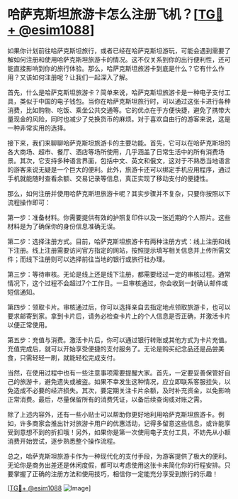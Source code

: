 # 哈萨克斯坦旅游卡怎么注册飞机？[[TG💪+ @esim1088](https://t.me/s/esim1088)]

如果你计划前往哈萨克斯坦旅行，或者已经在哈萨克斯坦游玩，可能会遇到需要了解如何注册和使用哈萨克斯坦旅游卡的情况。这不仅关系到你的出行便利性，还可能直接影响到你的旅行体验。那么，哈萨克斯坦旅游卡到底是什么？它有什么作用？又该如何注册呢？让我们一起深入了解。

首先，什么是哈萨克斯坦旅游卡？简单来说，哈萨克斯坦旅游卡是一种电子支付工具，类似于中国的电子钱包。当你在哈萨克斯坦旅行时，可以通过这张卡进行各种消费，比如购物、吃饭、乘坐公共交通等。它的优点在于方便快捷，避免了携带大量现金的风险，同时也减少了兑换货币的麻烦。对于喜欢自由行的游客来说，这是一种非常实用的选择。

接下来，我们来聊聊哈萨克斯坦旅游卡的主要功能。首先，它可以在哈萨克斯坦的各大商场、超市、餐厅、酒店等场所使用，几乎涵盖了日常生活中的所有消费场景。其次，它支持多种语言界面，包括中文、英文和俄文，这对于不熟悉当地语言的游客来说无疑是一个巨大的便利。此外，旅游卡还可以绑定手机应用程序，通过手机就能随时查看余额、交易记录等信息，真正实现了移动支付的便捷性。

那么，如何注册并使用哈萨克斯坦旅游卡呢？其实步骤并不复杂，只要你按照以下流程操作即可：

第一步：准备材料。你需要提供有效的护照复印件以及一张近期的个人照片。这些材料是为了确保你的身份信息准确无误。

第二步：选择注册方式。目前，哈萨克斯坦旅游卡有两种注册方式：线上注册和线下注册。线上注册需要访问官方指定的网站，按照提示填写相关信息并上传所需文件；而线下注册则可以选择前往当地的银行或旅行社办理。

第三步：等待审核。无论是线上还是线下注册，都需要经过一定的审核过程。通常情况下，这个过程不会超过7个工作日。一旦审核通过，你会收到一封确认邮件或短信通知。

第四步：领取卡片。审核通过后，你可以选择亲自去指定地点领取旅游卡，也可以要求邮寄到家。拿到卡片后，请务必检查卡片上的个人信息是否正确，并激活卡片以便正常使用。

第五步：充值与消费。激活卡片后，你可以通过银行转账或其他方式为卡片充值。充值完成后，就可以开始享受便捷的支付服务了。无论是购买纪念品还是品尝美食，只需轻轻一刷，就能轻松完成支付。

当然，在使用过程中也有一些注意事项需要提醒大家。首先，一定要妥善保管好自己的旅游卡，避免遗失或被盗。如果不幸发生这种情况，应立即联系客服挂失，以免造成不必要的经济损失。其次，要定期关注卡片余额，及时补充资金，以免影响正常消费。最后，尽量保留所有的消费凭证，以备后续查询或对账之需。

除了上述内容外，还有一些小贴士可以帮助你更好地利用哈萨克斯坦旅游卡。例如，许多商家会推出针对旅游卡用户的优惠活动，记得多留意这些信息，或许能享受到意想不到的折扣哦！另外，如果你是第一次使用电子支付工具，不妨先从小额消费开始尝试，逐步熟悉整个操作流程。

总之，哈萨克斯坦旅游卡作为一种现代化的支付手段，为游客提供了极大的便利。无论你是商务出差还是休闲度假，都可以考虑使用这张卡来简化你的行程安排。只要掌握了正确的注册方法和使用技巧，相信你一定能充分享受到旅行的乐趣！

[[TG💪+ @esim1088](https://t.me/s/esim1088) ![Image](https://i.postimg.cc/4NQfJmqS/Snipaste-2025-05-13-00-14-12.png)]